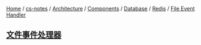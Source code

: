 [Home](https://mengxianbin.github.io) /
[cs-notes](https://mengxianbin.github.io/cs-notes/site) /
[Architecture](https://mengxianbin.github.io/cs-notes/site/Architecture) /
[Components](https://mengxianbin.github.io/cs-notes/site/Architecture/Components) /
[Database](https://mengxianbin.github.io/cs-notes/site/Architecture/Components/Database) /
[Redis](https://mengxianbin.github.io/cs-notes/site/Architecture/Components/Database/Redis) /
[File Event Handler](https://mengxianbin.github.io/cs-notes/site/Architecture/Components/Database/Redis/File%20Event%20Handler)

## [文件事件处理器](https://mengxianbin.github.io/cs-notes/site/Architecture/Components/Database/Redis/File%20Event%20Handler/%E6%96%87%E4%BB%B6%E4%BA%8B%E4%BB%B6%E5%A4%84%E7%90%86%E5%99%A8)
